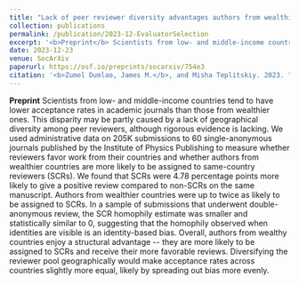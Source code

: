 ```yaml
---
title: "Lack of peer reviewer diversity advantages authors from wealthier countries"
collection: publications
permalink: /publication/2023-12-EvaluatorSelection
excerpt: '<b>Preprint</b> Scientists from low- and middle-income countries tend to have lower acceptance rates in academic journals than those from wealthier ones. This disparity may be partly caused by a lack of geographical diversity among peer reviewers, although rigorous evidence is lacking. We used administrative data on 205K submissions to 60 single-anonymous journals published by the Institute of Physics Publishing to measure whether reviewers favor work from their countries and whether authors from wealthier countries are more likely to be assigned to same-country reviewers (SCRs). We found that SCRs were 4.78 percentage points more likely to give a positive review compared to non-SCRs on the same manuscript. Authors from wealthier countries were up to twice as likely to be assigned to SCRs. In a sample of submissions that underwent double-anonymous review, the SCR homophily estimate was smaller and statistically similar to 0, suggesting that the homophily observed when identities are visible is an identity-based bias. Overall, authors from wealthy countries enjoy a structural advantage -- they are more likely to be assigned to SCRs and receive their more favorable reviews. Diversifying the reviewer pool geographically would make acceptance rates across countries slightly more equal, likely by spreading out bias more evenly.'
date: 2023-12-23
venue: SocArXiv
paperurl: https://osf.io/preprints/socarxiv/754e3
citation: '<b>Zumel Dumlao, James M.</b>, and Misha Teplitskiy. 2023. "Lack of Peer Reviewer Diversity Advantages Authors from Wealthier Countries." SocArXiv. December 23. doi:10.31235/osf.io/754e3.'
---
```

<b>Preprint</b> Scientists from low- and middle-income countries tend to have lower acceptance rates in academic journals than those from wealthier ones. This disparity may be partly caused by a lack of geographical diversity among peer reviewers, although rigorous evidence is lacking. We used administrative data on 205K submissions to 60 single-anonymous journals published by the Institute of Physics Publishing to measure whether reviewers favor work from their countries and whether authors from wealthier countries are more likely to be assigned to same-country reviewers (SCRs). We found that SCRs were 4.78 percentage points more likely to give a positive review compared to non-SCRs on the same manuscript. Authors from wealthier countries were up to twice as likely to be assigned to SCRs. In a sample of submissions that underwent double-anonymous review, the SCR homophily estimate was smaller and statistically similar to 0, suggesting that the homophily observed when identities are visible is an identity-based bias. Overall, authors from wealthy countries enjoy a structural advantage -- they are more likely to be assigned to SCRs and receive their more favorable reviews. Diversifying the reviewer pool geographically would make acceptance rates across countries slightly more equal, likely by spreading out bias more evenly.